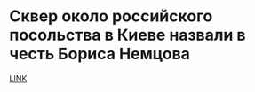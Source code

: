 # Сквер около российского посольства в Киеве назвали в честь Бориса Немцова



[LINK](https://varlamov.ru/3178087.html)